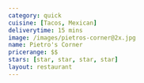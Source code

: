 ```yaml
---
category: quick
cuisine: [Tacos, Mexican]
deliverytime: 15 mins
image: /images/pietros-corner@2x.jpg
name: Pietro's Corner
pricerange: $$
stars: [star, star, star, star]
layout: restaurant
---
```

